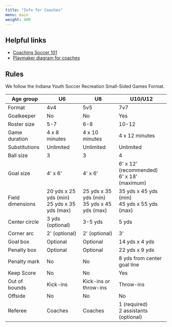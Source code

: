 ```yaml
---
title: "Info for Coaches"
menu: main
weight: 400
---
```


## Helpful links

* [Coaching Soccer 101](http://www.coachingsoccer101.com/)
* [Playmaker diagram for coaches](http://www.coachingsoccer101.com/playmaker1.htm)

## Rules

We follow the Indiana Youth Soccer Recreation Small-Sided Games Format.

<table class="table">
    <thead>
	<tr>
	    <th>Age group</th>
	    <th>U6</th>
	    <th>U8</th>
	    <th>U10/U12</th>
	</tr>
    </thead>
    <tbody>
	<tr>
	    <td>Format</td>
	    <td>4v4</td>
	    <td>5v5</td>
	    <td>7v7</td>
	</tr>
	<tr>
	    <td>Goalkeeper</td>
	    <td>No</td>
	    <td>No</td>
	    <td>Yes</td>
	</tr>
	<tr>
	    <td>Roster size</td>
	    <td>5-7</td>
	    <td>6-8</td>
	    <td>10-12</td>
	</tr>
	<tr>
	    <td>Game duration</td>
	    <td>4 x 8 minutes</td>
	    <td>4 x 10 minutes</td>
	    <td>4 x 12 minutes</td>
	</tr>
	<tr>
	    <td>Substitutions</td>
	    <td>Unlimited</td>
	    <td>Unlimited</td>
	    <td>Unlimited</td>
	</tr>
	<tr>
	    <td>Ball size</td>
	    <td>3</td>
	    <td>3</td>
	    <td>4</td>
	</tr>
	<tr>
	    <td>Goal size</td>
	    <td>4' x 6'</td>
	    <td>4' x 6'</td>
	    <td>
		6' x 12' (recommended)<br />
		6' x 18' (maximum)
	    </td>
	</tr>
	<tr>
	    <td>Field dimensions</td>
	    <td>
		20 yds x 25 yds (min)<br />
		25 yds x 35 yds (max)
	    </td>
	    <td>
		25 yds x 35 yds (min)<br />
		35 yds x 45 yds (max)
	    </td>
	    <td>
		35 yds x 45 yds (min)<br />
		45 yds x 55 yds (max)
	    </td>
	</tr>
	<tr>
	    <td>Center circle</td>
	    <td>3 yds (optional)</td>
	    <td>3-5 yds</td>
	    <td>5 yds</td>
	</tr>
	<tr>
	    <td>Corner arc</td>
	    <td>2' (optional)</td>
	    <td>2' (optional)</td>
	    <td>3'</td>
	</tr>
	<tr>
	    <td>Goal box</td>
	    <td>Optional</td>
	    <td>Optional</td>
	    <td>14 yds x 4 yds</td>
	</tr>
	<tr>
	    <td>Penalty box</td>
	    <td>Optional</td>
	    <td>Optional</td>
	    <td>22 yds x 9 yds</td>
	</tr>
	<tr>
	    <td>Penalty mark</td>
	    <td>No</td>
	    <td>No</td>
	    <td>8 yds from center goal line</td>
	</tr>
	<tr>
	    <td>Keep Score</td>
	    <td>No</td>
	    <td>No</td>
	    <td>Yes</td>
	</tr>
	<tr>
	    <td>Out of bounds</td>
	    <td>Kick-ins</td>
	    <td>Kick-ins or throw-ins</td>
	    <td>Throw-ins</td>
	</tr>
	<tr>
	    <td>Offside</td>
	    <td>No</td>
	    <td>No</td>
	    <td>No</td>
	</tr>
	<tr>
	    <td>Referee</td>
	    <td>Coaches</td>
	    <td>Coaches</td>
	    <td>
		1 (required)<br/>
		2 assistants (optional)
	    </td>
	</tr>
    </tbody>
</table>
